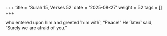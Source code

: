+++
title = 'Surah 15, Verses 52'
date = '2025-08-27'
weight = 52
tags = []
+++

who entered upon him and greeted ˹him with˺, “Peace!” He ˹later˺ said, “Surely we are afraid of you.”
